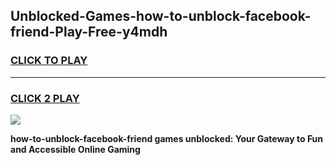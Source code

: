 
## Unblocked-Games-how-to-unblock-facebook-friend-Play-Free-y4mdh
<h3>
<a href="https://premium76.site?title=how-to-unblock-facebook-friend&ref=18A1">CLICK TO PLAY</a></h3>
<hr>

<h3>
<a href="https://premium76.site?title=how-to-unblock-facebook-friend&ref=18A1">CLICK 2 PLAY</a>
  
</h3>

<a href="https://premium76.site?title=how-to-unblock-facebook-friend&ref=18A1"><img src="https://clearcache.store/games.png"></a>


**how-to-unblock-facebook-friend games unblocked: Your Gateway to Fun and Accessible Online Gaming**
